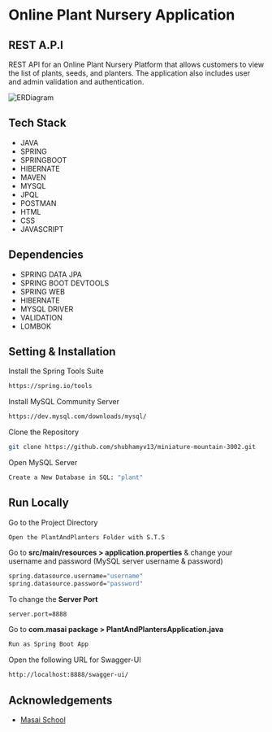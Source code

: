 # Online Plant Nursery Application


## REST A.P.I
REST API for an Online Plant Nursery Platform that allows customers to view the list of plants, seeds, and planters. 
The application also includes user and admin validation and authentication.

![ERDiagram](https://github.com/hemant097/berserk-camera-3158/blob/main/ER%20diagram.png?raw=true)

## Tech Stack

- JAVA
- SPRING
- SPRINGBOOT
- HIBERNATE
- MAVEN
- MYSQL
- JPQL
- POSTMAN
- HTML
- CSS
- JAVASCRIPT

## Dependencies

- SPRING DATA JPA
- SPRING BOOT DEVTOOLS
- SPRING WEB
- HIBERNATE
- MYSQL DRIVER
- VALIDATION
- LOMBOK

## Setting & Installation 

Install the Spring Tools Suite 
```bash
https://spring.io/tools
```

Install MySQL Community Server

```bash
https://dev.mysql.com/downloads/mysql/
```

Clone the Repository

```bash
git clone https://github.com/shubhamyv13/miniature-mountain-3002.git
```

Open MySQL Server
```bash
Create a New Database in SQL: "plant" 
```
## Run Locally


Go to the Project Directory

```bas
Open the PlantAndPlanters Folder with S.T.S
```

Go to **src/main/resources > application.properties** & change your username and password (MySQL server username & password)

```bash
spring.datasource.username="username"
spring.datasource.password="password"
```

To change the **Server Port**

```bash
server.port=8888
```

Go to **com.masai package > PlantAndPlantersApplication.java**

```bash
Run as Spring Boot App
```
Open the following URL for Swagger-UI 
```bash
http://localhost:8888/swagger-ui/
```

## Acknowledgements

- [Masai School](https://www.masaischool.com/)
